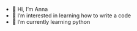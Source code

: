 - 👋 Hi, I’m Anna
- 👀 I’m interested in learning how to write a code
- 🌱 I’m currently learning python


<!---
d1eanna/d1eanna is a ✨ special ✨ repository because its `README.md` (this file) appears on your GitHub profile.
You can click the Preview link to take a look at your changes.
--->
